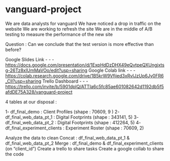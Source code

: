 # vanguard-project

We are data analysts for vanguard
We have noticed a drop in traffic on the website
We are working to refresh the site
We are in the middle of A/B testing to measure the performance of the new site

Question : 
Can we conclude that the test version is more effective than before?

Google Slides Link - - - https://docs.google.com/presentation/d/1ExpHdDzDHX49eQvtpeQXUngjxtsg-26Tz8xIUmMaVOo/edit?usp=sharing
Google Colab link  - - -  https://colab.research.google.com/drive/1B5krW9Vfjied3xRvIJzUp6Jy0FR6_ClI?usp=sharing
Trello Dashboard - - - https://trello.com/invite/b/5901dplQ/ATTIa6c5fc85ae601082642d1192db5f5afdDE75A328/vanguard-project


4 tables at our disposal : 

1- df_final_demo : Client Profiles (shape : 70609, 9 )
2- df_final_web_data_pt_1 : Digital Footprints (shape : 343141, 5) 
3- df_final_web_data_pt_2 : Digital Footprints (shape : 412264, 5)
4- df_final_experiment_clients : Experiment Roster (shape : 70609, 2)


Analyze the data to clean 
Concat : df_final_web_data_pt_1 & df_final_web_data_pt_2 
Merge : df_final_demo  & df_final_experiment_clients (on “client_id”)
Create a trello to share tasks
Create a google collab to share the code




